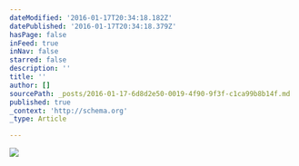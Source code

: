 ```yaml
---
dateModified: '2016-01-17T20:34:18.182Z'
datePublished: '2016-01-17T20:34:18.379Z'
hasPage: false
inFeed: true
inNav: false
starred: false
description: ''
title: ''
author: []
sourcePath: _posts/2016-01-17-6d8d2e50-0019-4f90-9f3f-c1ca99b8b14f.md
published: true
_context: 'http://schema.org'
_type: Article

---
```

![](https://the-grid-user-content.s3-us-west-2.amazonaws.com/38747d6d-c10f-45a9-b7a9-b52af51c60d3.jpg)
